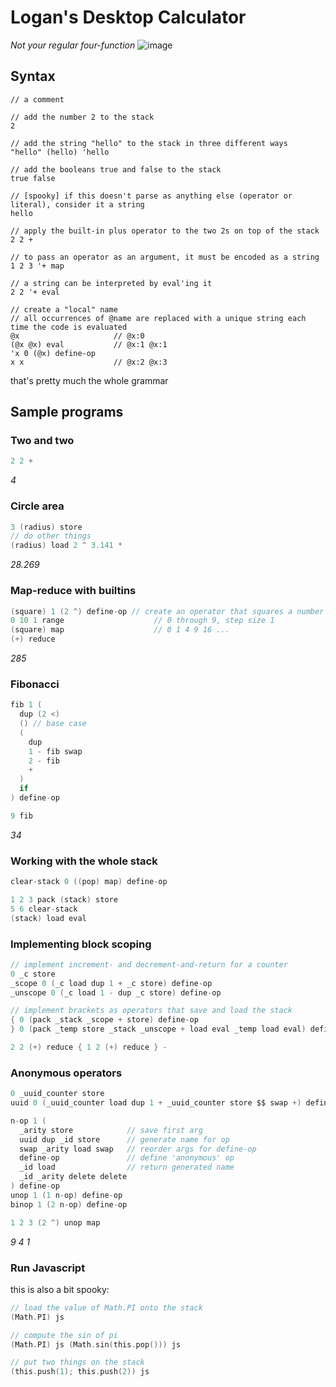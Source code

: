 # Logan's Desktop Calculator
*Not your regular four-function*
![image](https://user-images.githubusercontent.com/3401573/119804614-5c20f380-be95-11eb-99c5-d368c4a85267.png "Fibonacci")

## Syntax
```
// a comment

// add the number 2 to the stack
2

// add the string "hello" to the stack in three different ways
"hello" (hello) 'hello

// add the booleans true and false to the stack
true false

// [spooky] if this doesn't parse as anything else (operator or literal), consider it a string
hello

// apply the built-in plus operator to the two 2s on top of the stack
2 2 +

// to pass an operator as an argument, it must be encoded as a string
1 2 3 '+ map

// a string can be interpreted by eval'ing it
2 2 '+ eval

// create a "local" name
// all occurrences of @name are replaced with a unique string each time the code is evaluated
@x                     // @x:0
(@x @x) eval           // @x:1 @x:1
'x 0 (@x) define-op
x x                    // @x:2 @x:3
```
that's pretty much the whole grammar

## Sample programs
### Two and two
```C
2 2 +
```
*4*

### Circle area 
```C
3 (radius) store
// do other things
(radius) load 2 ^ 3.141 * 
```
*28.269*

### Map-reduce with builtins
```C
(square) 1 (2 ^) define-op // create an operator that squares a number
0 10 1 range                    // 0 through 9, step size 1
(square) map                    // 0 1 4 9 16 ...
(+) reduce
```
*285*

### Fibonacci
```C
fib 1 (
  dup (2 <)
  () // base case
  (
    dup
    1 - fib swap 
    2 - fib
    +
  )
  if
) define-op

9 fib
```
*34*

### Working with the whole stack
```C
clear-stack 0 ((pop) map) define-op

1 2 3 pack (stack) store
5 6 clear-stack
(stack) load eval
```

### Implementing block scoping
```C
// implement increment- and decrement-and-return for a counter
0 _c store
_scope 0 (_c load dup 1 + _c store) define-op
_unscope 0 (_c load 1 - dup _c store) define-op

// implement brackets as operators that save and load the stack
{ 0 (pack _stack _scope + store) define-op
} 0 (pack _temp store _stack _unscope + load eval _temp load eval) define-op

2 2 (+) reduce { 1 2 (+) reduce } -
```

### Anonymous operators
```C
0 _uuid_counter store
uuid 0 (_uuid_counter load dup 1 + _uuid_counter store $$ swap +) define-op

n-op 1 (
  _arity store            // save first arg
  uuid dup _id store      // generate name for op
  swap _arity load swap   // reorder args for define-op
  define-op               // define 'anonymous' op
  _id load                // return generated name
  _id _arity delete delete
) define-op
unop 1 (1 n-op) define-op
binop 1 (2 n-op) define-op

1 2 3 (2 ^) unop map
```
*9 4 1*

### Run Javascript
this is also a bit spooky:
```C
// load the value of Math.PI onto the stack
(Math.PI) js

// compute the sin of pi
(Math.PI) js (Math.sin(this.pop())) js

// put two things on the stack
(this.push(1); this.push(2)) js
```
